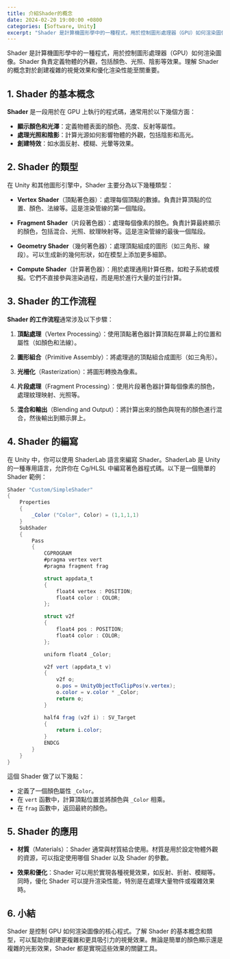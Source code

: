 ```yaml
---
title: 介紹Shader的概念
date: 2024-02-20 19:00:00 +0800
categories: [Software, Unity]
excerpt: "Shader 是計算機圖形學中的一種程式，用於控制圖形處理器（GPU）如何渲染圖像"
---
```


Shader 是計算機圖形學中的一種程式，用於控制圖形處理器（GPU）如何渲染圖像。Shader 負責定義物體的外觀，包括顏色、光照、陰影等效果。理解 Shader 的概念對於創建複雜的視覺效果和優化渲染性能至關重要。

## **1. Shader 的基本概念**

**Shader** 是一段用於在 GPU 上執行的程式碼，通常用於以下幾個方面：

- **顯示顏色和光澤**：定義物體表面的顏色、亮度、反射等屬性。
- **處理光照和陰影**：計算光源如何影響物體的外觀，包括陰影和高光。
- **創建特效**：如水面反射、模糊、光暈等效果。

## **2. Shader 的類型**

在 Unity 和其他圖形引擎中，Shader 主要分為以下幾種類型：

- **Vertex Shader**（頂點著色器）：處理每個頂點的數據。負責計算頂點的位置、顏色、法線等。這是渲染管線的第一個階段。

- **Fragment Shader**（片段著色器）：處理每個像素的顏色。負責計算最終顯示的顏色，包括混合、光照、紋理映射等。這是渲染管線的最後一個階段。

- **Geometry Shader**（幾何著色器）：處理頂點組成的圖形（如三角形、線段）。可以生成新的幾何形狀，如在模型上添加更多細節。

- **Compute Shader**（計算著色器）：用於處理通用計算任務，如粒子系統或模擬。它們不直接參與渲染過程，而是用於進行大量的並行計算。

## **3. Shader 的工作流程**

**Shader 的工作流程**通常涉及以下步驟：

1. **頂點處理**（Vertex Processing）：使用頂點著色器計算頂點在屏幕上的位置和屬性（如顏色和法線）。

2. **圖形組合**（Primitive Assembly）：將處理過的頂點組合成圖形（如三角形）。

3. **光柵化**（Rasterization）：將圖形轉換為像素。

4. **片段處理**（Fragment Processing）：使用片段著色器計算每個像素的顏色，處理紋理映射、光照等。

5. **混合和輸出**（Blending and Output）：將計算出來的顏色與現有的顏色進行混合，然後輸出到顯示屏上。

## **4. Shader 的編寫**

在 Unity 中，你可以使用 ShaderLab 語言來編寫 Shader。ShaderLab 是 Unity 的一種專用語言，允許你在 Cg/HLSL 中編寫著色器程式碼。以下是一個簡單的 Shader 範例：

```csharp
Shader "Custom/SimpleShader"
{
    Properties
    {
        _Color ("Color", Color) = (1,1,1,1)
    }
    SubShader
    {
        Pass
        {
            CGPROGRAM
            #pragma vertex vert
            #pragma fragment frag

            struct appdata_t
            {
                float4 vertex : POSITION;
                float4 color : COLOR;
            };

            struct v2f
            {
                float4 pos : POSITION;
                float4 color : COLOR;
            };

            uniform float4 _Color;

            v2f vert (appdata_t v)
            {
                v2f o;
                o.pos = UnityObjectToClipPos(v.vertex);
                o.color = v.color * _Color;
                return o;
            }

            half4 frag (v2f i) : SV_Target
            {
                return i.color;
            }
            ENDCG
        }
    }
}
```

這個 Shader 做了以下幾點：

- 定義了一個顏色屬性 `_Color`。
- 在 `vert` 函數中，計算頂點位置並將顏色與 `_Color` 相乘。
- 在 `frag` 函數中，返回最終的顏色。

## **5. Shader 的應用**

- **材質**（Materials）：Shader 通常與材質結合使用。材質是用於設定物體外觀的資源，可以指定使用哪個 Shader 以及 Shader 的參數。

- **效果和優化**：Shader 可以用於實現各種視覺效果，如反射、折射、模糊等。同時，優化 Shader 可以提升渲染性能，特別是在處理大量物件或複雜效果時。

## **6. 小結**

Shader 是控制 GPU 如何渲染圖像的核心程式。了解 Shader 的基本概念和類型，可以幫助你創建更複雜和更具吸引力的視覺效果。無論是簡單的顏色顯示還是複雜的光影效果，Shader 都是實現這些效果的關鍵工具。
